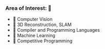 ### Area of Interest: 👋


- 🔭 Computer Vision
- 🌱 3D Reconstruction, SLAM 
- 👯 Compiler and Programming Languages
- 🤔 Machine Learning
- 💬 Competitive Programming


